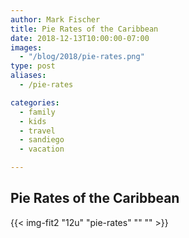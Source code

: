 ```yaml
---
author: Mark Fischer
title: Pie Rates of the Caribbean
date: 2018-12-13T10:00:00-07:00
images:
  - "/blog/2018/pie-rates.png"
type: post
aliases:
  - /pie-rates

categories:
  - family
  - kids
  - travel
  - sandiego
  - vacation

---
```


## Pie Rates of the Caribbean

{{< img-fit2
    "12u" "pie-rates" ""
    "" >}}